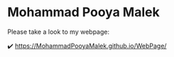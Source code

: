 # Mohammad Pooya Malek


Please take a look to my webpage:

:heavy_check_mark: https://MohammadPooyaMalek.github.io/WebPage/
